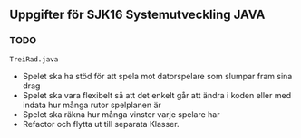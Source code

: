 ## Uppgifter för SJK16 Systemutveckling JAVA

### TODO

```TreiRad.java```

- Spelet ska ha stöd för att spela mot datorspelare som slumpar fram sina drag
- Spelet ska vara flexibelt så att det enkelt går att ändra i koden eller med indata hur många rutor spelplanen är
- Spelet ska räkna hur många vinster varje spelare har
- Refactor och flytta ut till separata Klasser.
